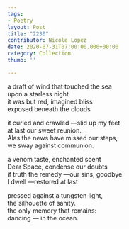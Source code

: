 ```yaml
---
tags:
- Poetry
layout: Post
title: "2230"
contributor: Nicole Lopez
date: 2020-07-31T07:00:00.000+00:00
category: Collection
thumb: ''

---
```

a draft of wind that touched the sea<br>upon a starless night<br>it was but red, imagined bliss<br>exposed beneath the clouds 

it curled and crawled —slid up my feet<br>at last our sweet reunion.<br>Alas the news have missed our steps,<br>we sway against communion. 

a venom taste, enchanted scent<br>Dear Space, condense our doubts<br>if truth the remedy —our sins, goodbye<br>I dwell —restored at last 

pressed against a tungsten light,<br>the silhouette of sanity.<br>the only memory that remains:<br>dancing — in the ocean.